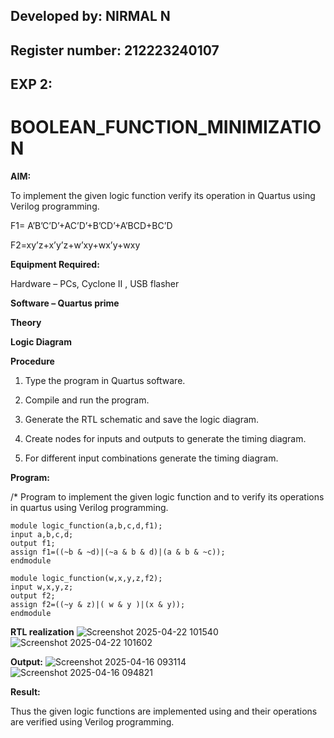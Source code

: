 ## Developed by: NIRMAL N
## Register number: 212223240107

## EXP 2:

# BOOLEAN_FUNCTION_MINIMIZATION

**AIM:**

To implement the given logic function verify its operation in Quartus using Verilog programming.

F1= A’B’C’D’+AC’D’+B’CD’+A’BCD+BC’D 

F2=xy’z+x’y’z+w’xy+wx’y+wxy

**Equipment Required:**

Hardware – PCs, Cyclone II , USB flasher

**Software – Quartus prime**

**Theory**

**Logic Diagram**

**Procedure**

1.	Type the program in Quartus software.

2.	Compile and run the program.

3.	Generate the RTL schematic and save the logic diagram.

4.	Create nodes for inputs and outputs to generate the timing diagram.

5.	For different input combinations generate the timing diagram.


**Program:**

/* Program to implement the given logic function and to verify its operations in quartus using Verilog programming. 



```
module logic_function(a,b,c,d,f1);
input a,b,c,d;
output f1;
assign f1=((~b & ~d)|(~a & b & d)|(a & b & ~c));
endmodule

module logic_function(w,x,y,z,f2);
input w,x,y,z;
output f2;
assign f2=((~y & z)|( w & y )|(x & y));
endmodule

```



**RTL realization**
![Screenshot 2025-04-22 101540](https://github.com/user-attachments/assets/bbee7228-c227-4e92-8771-bc5295566977)
![Screenshot 2025-04-22 101602](https://github.com/user-attachments/assets/0b5c2406-1658-42f6-8e1f-71f1412f7fff)




**Output:**
![Screenshot 2025-04-16 093114](https://github.com/user-attachments/assets/a3133189-2bc5-4002-af16-3a6c24f1ee39)
![Screenshot 2025-04-16 094821](https://github.com/user-attachments/assets/df66c4b6-03a3-4a3b-80d0-315a819ac837)



**Result:**

Thus the given logic functions are implemented using and their operations are verified using Verilog programming.

